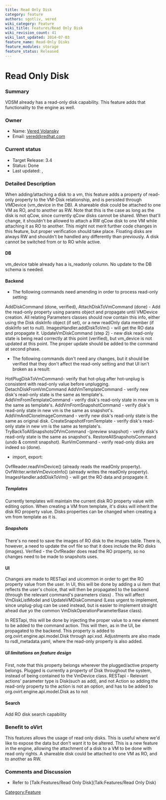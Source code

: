 ```yaml
---
title: Read Only Disk
category: feature
authors: sgotliv, vered
wiki_category: Feature
wiki_title: Features/Read Only Disk
wiki_revision_count: 41
wiki_last_updated: 2014-07-03
feature_name: Read-Only Disks
feature_modules: storage
feature_status: Released
---
```


# Read Only Disk

### Summary

VDSM already has a read-only disk capability. This feature adds that functionality to the engine as well.

### Owner

*   Name: [Vered Volansky](User:vvolansk)
*   Email: vered@redhat.com

### Current status

*   Target Release: 3.4
*   Status: Done
*   Last updated: ,

### Detailed Description

When adding/attaching a disk to a vm, this feature adds a property of read-only property to the VM-Disk relationship, and is persisted through VMDevice (vm_device in the DB).
A shareable disk could be attached to one VM as RO, and to another as RW.
Note that this is the case as long as the disk is not qCow, since currently qCow disks cannot be shared. When that'll change, it shouldn't be allowed to attach a RW qCow disk to one VM while attaching it as RO to another. This might not merit further code changes in this feature, but proper verification should take place.
Floating disks are always RW and shouldn't be handled any differently than previously.
A disk cannot be switched from or to RO while active.

#### DB

vm_device table already has a is_readonly column. No update to the DB schema is needed.

#### Backend

*   The following commands need amending in order to process read-only setting:

AddDiskCommand (done, verified), AttachDiskToVmCommand (done) - Add the read-only property using params object and propagate until VMDevice creation.
All relating Parameters classes should now contain this info, either using the Disk diskInfo object (if set), or a new readOnly data member (if diskInfo set to null).
ImagesHandler.addDiskToVm() - will get the RO data and propagate it.
UpdateVmDiskCommand (step 2) - new disk read-only state is being read correctly at this point (verified), but vm_device is not updated at this point. The proper update should be added to the command at second phase.

*   The following commands don't need any changes, but it should be verified that they don't affect the read-only setting and that UI isn't broken as a result:

HotPlugDiskToVmCommand- verify that hot-plug after hot-unplug is consistent with read-only value before unplugging.
DetachDiskFromVmCommand
AddVmTemplateCommand - verify new disk's read-only state is the same as template's.
AddVmFromTemplateCommand - verify disk's read-only state in new vm is the same as template's.
AddVmFromSnapshotCommand - verify disk's read-only state in new vm is the same as snapshot's.
AddVmAndCloneImageCommand - verify new disk's read-only state is the same as original disk.
CreateSnapshotFromTemplate - verify disk's read-only state in new vm is the same as template's.
TryBackToAllSnapshotsOfVmCommand -(preview snapshot) - verify disk's read-only state is the same as snapshot's.
RestoreAllSnapshotsCommand (undo & commit snapshot).
RunVmCommand - verify read-only disks are indeed so (done).

*   import, export:

OvfReader.readVmDevice() (already reads the readOnly property).
OvfWriter.writeVmDeviceInfo() (already writes the readOnly property).
 ImagesHandler.addDiskToVm() - will get the RO data and propagate it.

##### Templates

Currently templates will maintain the current disk RO property value with editing option.
When creating a VM from template, it's disks will inherit the disk RO property value.
Disks properties can be changed when creating a vm from template as it is.

##### Snapshots

There's no need to save the images of RO disk to the images table.
There is, however, a need to update the ovf file so that it does include the RO disks (images).
Verified - the OvfReader does read the RO property, so no changes need to be made to snapshots uses.

#### UI

Changes are made to RESTapi and uicommon in order to get the RO property value from the user.
In UI, this will be done by adding a ui item that reflects the user's choice, that will then be propagated to the backend (through the relevant command's parameters class) . This will affect VmDiskListModel and UpdateVMDiskCommand (Less urgent to implement, since unplug-plug can be used instead, but is easier to implement straight ahead due yo the common VmDiskOperationParameterBase class).

In RESTapi, this will be done by injecting the proper value to a new element to be added to the command action. This will then, as in the UI, be propagated to the backend. This property is added to org.ovirt.engine.api.model.Disk through api.xsd.
Adjustments are also made to rsdl_metadata.yaml, where the read-only property is also added.

##### UI limitations on feature design

First, note that this property belongs wherever the plugged/active property belongs. Plugged is currently a property of Disk throughout the system, instead of being contained to the VmDevice class. RESTapi - Relevant actions' parameter type is Disk(such as add), and not Action so adding the read-only property to the action is not an option, and has to be added to org.ovirt.engine.api.model.Disk as to not

#### Search

Add RO disk search capability

### Benefit to oVirt

This features allows the usage of read only disks. This is useful where we'd like to expose the data but don't want it to be altered. This is a new feature in the engine, allowing the attachment of a disk to a VM to be done with read only rights. A shareable disk could be attached to one VM as RO, and to another as RW.

### Comments and Discussion

*   Refer to [Talk:Features/Read Only Disk](Talk:Features/Read Only Disk)

<Category:Feature>
